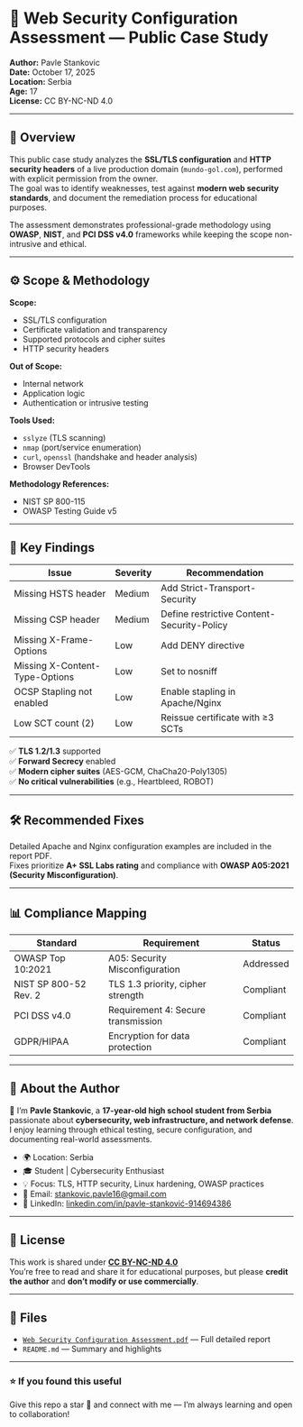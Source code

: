 # 🔐 Web Security Configuration Assessment — Public Case Study

**Author:** Pavle Stankovic  
**Date:** October 17, 2025  
**Location:** Serbia  
**Age:** 17  
**License:** CC BY-NC-ND 4.0  

---

## 🧭 Overview

This public case study analyzes the **SSL/TLS configuration** and **HTTP security headers** of a live production domain (`mundo-gol.com`), performed with explicit permission from the owner.  
The goal was to identify weaknesses, test against **modern web security standards**, and document the remediation process for educational purposes.

The assessment demonstrates professional-grade methodology using **OWASP**, **NIST**, and **PCI DSS v4.0** frameworks while keeping the scope non-intrusive and ethical.

---

## ⚙️ Scope & Methodology

**Scope:**  
- SSL/TLS configuration  
- Certificate validation and transparency  
- Supported protocols and cipher suites  
- HTTP security headers  

**Out of Scope:**  
- Internal network  
- Application logic  
- Authentication or intrusive testing  

**Tools Used:**  
- `sslyze` (TLS scanning)  
- `nmap` (port/service enumeration)  
- `curl`, `openssl` (handshake and header analysis)  
- Browser DevTools  

**Methodology References:**  
- NIST SP 800-115  
- OWASP Testing Guide v5  

---

## 🔎 Key Findings

| Issue | Severity | Recommendation |
|-------|-----------|----------------|
| Missing HSTS header | Medium | Add Strict-Transport-Security |
| Missing CSP header | Medium | Define restrictive Content-Security-Policy |
| Missing X-Frame-Options | Low | Add DENY directive |
| Missing X-Content-Type-Options | Low | Set to nosniff |
| OCSP Stapling not enabled | Low | Enable stapling in Apache/Nginx |
| Low SCT count (2) | Low | Reissue certificate with ≥3 SCTs |

✅ **TLS 1.2/1.3** supported  
✅ **Forward Secrecy** enabled  
✅ **Modern cipher suites** (AES-GCM, ChaCha20-Poly1305)  
✅ **No critical vulnerabilities** (e.g., Heartbleed, ROBOT)

---

## 🛠️ Recommended Fixes

Detailed Apache and Nginx configuration examples are included in the report PDF.  
Fixes prioritize **A+ SSL Labs rating** and compliance with **OWASP A05:2021 (Security Misconfiguration)**.

---

## 📊 Compliance Mapping

| Standard | Requirement | Status |
|-----------|-------------|--------|
| OWASP Top 10:2021 | A05: Security Misconfiguration | Addressed |
| NIST SP 800-52 Rev. 2 | TLS 1.3 priority, cipher strength | Compliant |
| PCI DSS v4.0 | Requirement 4: Secure transmission | Compliant |
| GDPR/HIPAA | Encryption for data protection | Compliant |

---

## 🧠 About the Author

👋 I’m **Pavle Stankovic**, a **17-year-old high school student from Serbia** passionate about **cybersecurity, web infrastructure, and network defense**.  
I enjoy learning through ethical testing, secure configuration, and documenting real-world assessments.  

- 🌍 Location: Serbia  
- 🎓 Student | Cybersecurity Enthusiast  
- 💡 Focus: TLS, HTTP security, Linux hardening, OWASP practices  
- 📧 Email: [stankovic.pavle16@gmail.com](mailto:stankovic.pavle16@gmail.com)  
- 💼 LinkedIn: [linkedin.com/in/pavle-stanković-914694386](https://linkedin.com/in/pavle-stanković-914694386)

---

## 📘 License

This work is shared under **[CC BY-NC-ND 4.0](https://creativecommons.org/licenses/by-nc-nd/4.0/)**  
You’re free to read and share it for educational purposes, but please **credit the author** and **don’t modify or use commercially**.

---

## 🧩 Files

- [`Web Security Configuration Assessment.pdf`](./Web%20Security%20Configuration%20Assessment.pdf) — Full detailed report  
- `README.md` — Summary and highlights  

---

### ⭐ If you found this useful
Give this repo a star 🌟 and connect with me — I’m always learning and open to collaboration!


